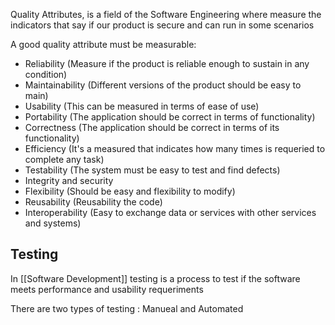 
Quality Attributes, is a field of the Software Engineering where measure the indicators that say if our product is secure and can run in some scenarios

A good quality attribute must be measurable:

- Reliability (Measure if the product is reliable enough to sustain in any condition)
- Maintainability (Different versions of the product should be easy to main)
- Usability (This can be measured in terms of ease of use)
- Portability (The application should be correct in terms of functionality)
- Correctness (The application should be correct in terms of its functionality)
- Efficiency (It's a measured that indicates how many times is requeried to complete any task)
- Testability (The system must be easy to test and find defects)
- Integrity and security
- Flexibility (Should be easy and flexibility to modify)
- Reusability (Reusability the code)
- Interoperability (Easy to exchange data or services with other services and systems)

## Testing

In [[Software Development]] testing is a process to test if the software meets performance and usability requeriments

There are two types of testing : Manueal and Automated
